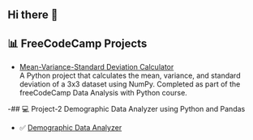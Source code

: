 ## Hi there 👋

<!--
**KDiall/KDiall** is a ✨ _special_ ✨ repository because its `README.md` (this file) appears on your GitHub profile.

Here are some ideas to get you started:

- 🔭 I’m currently working on ...
- 🌱 I’m currently learning ...
- 👯 I’m looking to collaborate on ...
- 🤔 I’m looking for help with ...
- 💬 Ask me about ...
- 📫 How to reach me: ...
- 😄 Pronouns: ...
- ⚡ Fun fact: ...
-->
## 📊 FreeCodeCamp Projects

- [Mean-Variance-Standard Deviation Calculator](https://gist.github.com/KDiall/a63f4ce97d4c50e375e2d02fc808b619)  
  A Python project that calculates the mean, variance, and standard deviation of a 3x3 dataset using NumPy. Completed as part of the freeCodeCamp Data Analysis with Python course.


-## 💻 Project-2
Demographic Data Analyzer using Python and Pandas

- ✅ [Demographic Data Analyzer](https://gist.github.com/KDiall/028f0fccd8922a876ce84b1b093601a8)


